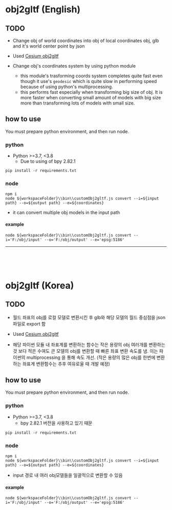 # obj2gltf (English)
## TODO
- Change obj of world coordinates into obj of local coordinates obj, glb and it's world center point by json


- Used [Cesium obj2gltf](https://github.com/CesiumGS/obj2gltf)
- Change obj's coordinates system by using python module
    - this module's trasforming coords system completes quite fast even though it use's `geodesic` which is quite slow in performing speed because of using python's multiprocessing. 
    - this performs fast especially when transforming big size of obj. It is more faster when converting small amount of models with big size more than transforming lots of models with small size. 

## how to use
You must prepare python environment, and then run node.
### python
- Python >=3.7, <3.8
    - Due to using of bpy 2.82.1
```
pip install -r requirements.txt
```


### node 
```
npm i 
node ${workspaceFolder}\\bin\\customObj2gltf.js convert --i=${input path} --o=${output path} --e=${coordinates}
```
- it can convert multiple obj models in the input path


#### example
```
node ${workspaceFolder}\\bin\\customObj2gltf.js convert --i='F:/obj/input' --o='F:/obj/output' --e='epsg:5186'
```

---
</br></br></br>

# obj2gltf (Korea)
## TODO
- 월드 좌표의 obj를 로컬 모델로 변환시킨 후 glb와 해당 모델의 월드 중심점을 json 파일로 export 함


- Used [Cesium obj2gltf](https://github.com/CesiumGS/obj2gltf)
- 해당 파이썬 모듈 내 좌표계를 변환하는 함수는 작은 용량의 obj 여러개를 변환하는 것 보다 적은 수여도 큰 모델의 obj를 변환할 때 빠른 좌표 변환 속도를 냄. 이는 파이썬의 multiprocessing 을 통해 속도 개선. (작은 용량의 많은 obj를 한번에 변환하는 좌표계 변환함수는 추후 여유로울 때 개발 예정)

## how to use
You must prepare python environment, and then run node.
### python
- Python >=3.7, <3.8
    -  bpy 2.82.1 버전을 사용하고 있기 때문
```
pip install -r requirements.txt
```


### node 
```
npm i 
node ${workspaceFolder}\\bin\\customObj2gltf.js convert --i=${input path} --o=${output path} --e=${coordinates}
```
- input 경로 내 여러 obj모델들을 일괄적으로 변환할 수 있음


#### example
```
node ${workspaceFolder}\\bin\\customObj2gltf.js convert --i='F:/obj/input' --o='F:/obj/output' --e='epsg:5186'
```

